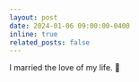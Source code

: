 ```yaml
---
layout: post
date: 2024-01-06 09:00:00-0400
inline: true
related_posts: false
---
```


I married the love of my life. :revolving_hearts:
